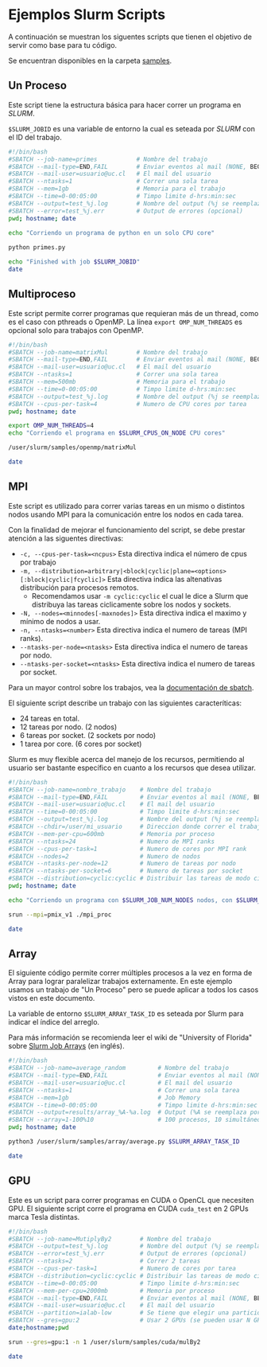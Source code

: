 # Ejemplos Slurm Scripts
A continuación se muestran los siguentes scripts que tienen el objetivo de servir como base para tu código.

Se encuentran disponibles en la carpeta  [samples](https://github.com/rconcenia/documentacion-cenia/tree/main/samples).

## Un Proceso
Este script tiene la estructura básica para hacer correr un programa en *SLURM*.

`$SLURM_JOBID` es una variable de entorno la cual es seteada por *SLURM* con el ID del trabajo.

```bash
#!/bin/bash
#SBATCH --job-name=primes           # Nombre del trabajo
#SBATCH --mail-type=END,FAIL        # Enviar eventos al mail (NONE, BEGIN, END, FAIL, ALL)
#SBATCH --mail-user=usuario@uc.cl   # El mail del usuario
#SBATCH --ntasks=1                  # Correr una sola tarea
#SBATCH --mem=1gb                   # Memoria para el trabajo
#SBATCH --time=0-00:05:00           # Timpo limite d-hrs:min:sec
#SBATCH --output=test_%j.log        # Nombre del output (%j se reemplaza por el ID del trabajo)
#SBATCH --error=test_%j.err         # Output de errores (opcional)
pwd; hostname; date
 
echo "Corriendo un programa de python en un solo CPU core"

python primes.py

echo "Finished with job $SLURM_JOBID"
date
```

## Multiproceso

Este script permite correr programas que requieran más de un thread, como es el caso con pthreads o OpenMP. La línea `export OMP_NUM_THREADS` es opcional solo para trabajos con OpenMP.

```bash
#!/bin/bash
#SBATCH --job-name=matrixMul        # Nombre del trabajo
#SBATCH --mail-type=END,FAIL        # Enviar eventos al mail (NONE, BEGIN, END, FAIL, ALL)
#SBATCH --mail-user=usuario@uc.cl   # El mail del usuario
#SBATCH --ntasks=1                  # Correr una sola tarea
#SBATCH --mem=500mb                 # Memoria para el trabajo
#SBATCH --time=0-00:05:00           # Timpo limite d-hrs:min:sec
#SBATCH --output=test_%j.log        # Nombre del output (%j se reemplaza por el ID del trabajo)
#SBATCH --cpus-per-task=4           # Numero de CPU cores por tarea
pwd; hostname; date

export OMP_NUM_THREADS=4
echo "Corriendo el programa en $SLURM_CPUS_ON_NODE CPU cores"

/user/slurm/samples/openmp/matrixMul

date
```

## MPI
Este script es utilizado para correr varias tareas en un mismo o distintos nodos usando MPI para la comunicación entre los nodos en cada tarea.

Con la finalidad de mejorar el funcionamiento del script, se debe prestar atención a las siguentes directivas:

* `-c, --cpus-per-task=<ncpus>` Esta directiva indica el número de cpus por trabajo
* `-m, --distribution=arbitrary|<block|cyclic|plane=<options>[:block|cyclic|fcyclic]>` Esta directiva indica las altenativas distribución para procesos remotos.
    * Recomendamos usar `-m cyclic:cyclic`  el cual le dice a Slurm que distribuya las tareas ciclicamente sobre los nodos y sockets.
* `-N, --nodes=<minnodes[-maxnodes]>` Esta directiva indica el maximo y mínimo de nodos a usar.
* `-n, --ntasks=<number>` Esta directiva indica el numero de tareas (MPI ranks).
* `--ntasks-per-node=<ntasks>` Esta directiva indica el numero de tareas por nodo.
* `--ntasks-per-socket=<ntasks>` Esta directiva indica el numero de tareas por socket.

Para un mayor control sobre los trabajos, vea la [documentación de sbatch](slurm.schedmd.com/sbatch.html).

El siguiente script describe un trabajo con las siguientes caracteríticas:
* 24 tareas en total.
* 12 tareas por nodo. (2 nodos)
* 6 tareas por socket. (2 sockets por nodo)
* 1 tarea por core. (6 cores por socket)

Slurm es muy flexible acerca del manejo de los recursos, permitiendo al usuario ser bastante específico en cuanto a los recursos que desea utilizar.

```bash
#!/bin/bash
#SBATCH --job-name=nombre_trabajo    # Nombre del trabajo
#SBATCH --mail-type=END,FAIL         # Enviar eventos al mail (NONE, BEGIN, END, FAIL, ALL)
#SBATCH --mail-user=usuario@uc.cl    # El mail del usuario
#SBATCH --time=0-00:05:00            # Timpo limite d-hrs:min:sec
#SBATCH --output=test_%j.log         # Nombre del output (%j se reemplaza por el ID del trabajo)
#SBATCH --chdir=/user/mi_usuario     # Direccion donde correr el trabajo
#SBATCH --mem-per-cpu=600mb          # Memoria por proceso
#SBATCH --ntasks=24                  # Numero de MPI ranks
#SBATCH --cpus-per-task=1            # Numero de cores por MPI rank 
#SBATCH --nodes=2                    # Numero de nodos
#SBATCH --ntasks-per-node=12         # Numero de tareas por nodo
#SBATCH --ntasks-per-socket=6        # Numero de tareas por socket
#SBATCH --distribution=cyclic:cyclic # Distribuir las tareas de modo ciclico sobre los nodos y sockets
pwd; hostname; date

echo "Corriendo un programa con $SLURM_JOB_NUM_NODES nodos, con $SLURM_NTASKS tareas, cada una con $SLURM_CPUS_PER_TASK cores."

srun --mpi=pmix_v1 ./mpi_proc

date
```

## Array
El siguiente código permite correr múltiples procesos a la vez en forma de Array para lograr paralelizar trabajos externamente. En este ejemplo usamos un trabajo de "Un Proceso" pero se puede aplicar a todos los casos vistos en este documento.

La variable de entorno `$SLURM_ARRAY_TASK_ID` es seteada por Slurm para indicar el índice del arreglo.

Para más información se recomienda leer el wiki de "University of Florida" sobre [Slurm Job Arrays](https://help.rc.ufl.edu/doc/SLURM_Job_Arrays) (en inglés).


```bash
#!/bin/bash
#SBATCH --job-name=average_random         # Nombre del trabajo
#SBATCH --mail-type=END,FAIL              # Enviar eventos al mail (NONE, BEGIN, END, FAIL, ALL)
#SBATCH --mail-user=usuario@uc.cl         # El mail del usuario
#SBATCH --ntasks=1                        # Correr una sola tarea
#SBATCH --mem=1gb                         # Job Memory
#SBATCH --time=0-00:05:00                 # Timpo limite d-hrs:min:sec
#SBATCH --output=results/array_%A-%a.log  # Output (%A se reemplaza por el ID del trabajo maestro, %a se reemplaza por el indice del arreglo)
#SBATCH --array=1-100%10                  # 100 procesos, 10 simultáneos
pwd; hostname; date

python3 /user/slurm/samples/array/average.py $SLURM_ARRAY_TASK_ID

date
```

## GPU 
Este es un script para correr programas en CUDA o OpenCL que necesiten GPU. El siguiente script corre el programa en CUDA `cuda_test` en 2 GPUs marca Tesla distintas.

```bash
#!/bin/bash
#SBATCH --job-name=MutiplyBy2        # Nombre del trabajo
#SBATCH --output=test_%j.log         # Nombre del output (%j se reemplaza por el ID del trabajo)
#SBATCH --error=test_%j.err          # Output de errores (opcional)
#SBATCH --ntasks=2                   # Correr 2 tareas
#SBATCH --cpus-per-task=1            # Numero de cores por tarea
#SBATCH --distribution=cyclic:cyclic # Distribuir las tareas de modo ciclico
#SBATCH --time=0-00:05:00            # Timpo limite d-hrs:min:sec
#SBATCH --mem-per-cpu=2000mb         # Memoria por proceso
#SBATCH --mail-type=END,FAIL         # Enviar eventos al mail (NONE, BEGIN, END, FAIL, ALL)
#SBATCH --mail-user=usuario@uc.cl    # El mail del usuario
#SBATCH --partition=ialab-low        # Se tiene que elegir una partición de nodos con GPU
#SBATCH --gres=gpu:2                 # Usar 2 GPUs (se pueden usar N GPUs de marca especifica de la manera --gres=gpu:marca:N)
date;hostname;pwd

srun --gres=gpu:1 -n 1 /user/slurm/samples/cuda/mulBy2

date
```